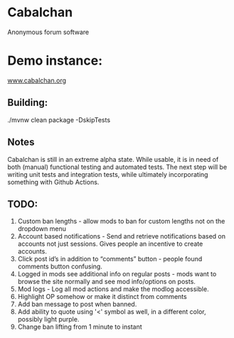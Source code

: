 # Cabalchan
Anonymous forum software

# Demo instance:
www.cabalchan.org

## Building:
./mvnw clean package -DskipTests

## Notes

Cabalchan is still in an extreme alpha state. While usable, it is in need of both (manual) functional testing and automated tests. 
The next step will be writing unit tests and integration tests, while ultimately incorporating something with Github Actions.

## TODO:
1. Custom ban lengths - allow mods to ban for custom lengths not on the dropdown menu
2. Account based notifications - Send and retrieve notifications based on accounts not just sessions. Gives people an incentive to create accounts.
3. Click post id’s in addition to “comments” button - people found comments button confusing.
4. Logged in mods see additional info on regular posts - mods want to browse the site normally and see mod info/options on posts.
5. Mod logs - Log all mod actions and make the modlog accessible.
6. Highlight OP somehow or make it distinct from comments
7. Add ban message to post when banned.
8. Add ability to quote using '<' symbol as well, in a different color, possibly light purple.
9. Change ban lifting from 1 minute to instant
